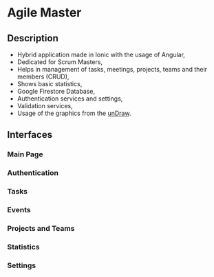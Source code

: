 # Agile Master
## Description
- Hybrid application made in Ionic with the usage of Angular,
- Dedicated for Scrum Masters,
- Helps in management of tasks, meetings, projects, teams and their members (CRUD),
- Shows basic statistics,
- Google Firestore Database,
- Authentication services and settings,
- Validation services,
- Usage of the graphics from the [unDraw](https://undraw.co/illustrations).

## Interfaces
### Main Page
### Authentication
### Tasks
### Events
### Projects and Teams
### Statistics
### Settings

